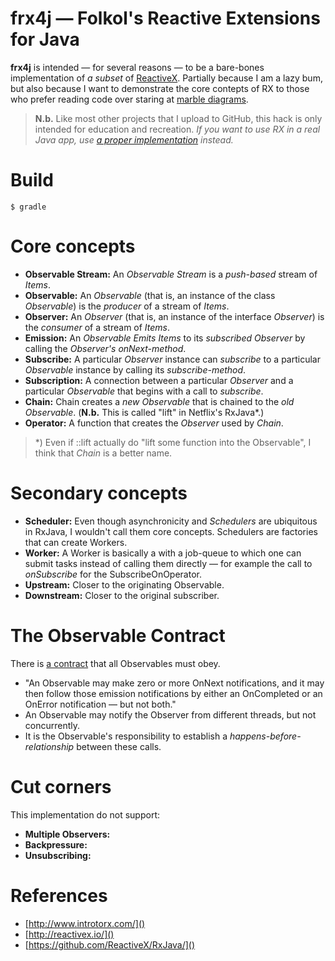 # frx4j — Folkol's Reactive Extensions for Java

**frx4j** is intended — for several reasons — to be a bare-bones implementation of _a subset_ of [ReactiveX](http://reactivex.io). Partially because I am a lazy bum, but also because I want to demonstrate the core contepts of RX to those who prefer reading code over staring at [marble diagrams](http://rxmarbles.com).

> **N.b.** Like most other projects that I upload to GitHub, this hack is only intended for education and recreation. _If you want to use RX in a real Java app, use [a proper implementation](https://github.com/ReactiveX/RxJava) instead._

# Build

    $ gradle

# Core concepts

- **Observable Stream:** An _Observable Stream_ is a _push-based_ stream of *Items*.
- **Observable:** An _Observable_ (that is, an instance of the class _Observable_) is the _producer_ of a stream of _Items_.
- **Observer:** An _Observer_ (that is, an instance of the interface _Observer_) is the _consumer_ of a stream of _Items_.
- **Emission:** An _Observable_ _Emits_ _Items_ to its _subscribed Observer_ by calling the _Observer's onNext-method_.
- **Subscribe:** A particular _Observer_ instance can _subscribe_ to a particular _Observable_ instance by calling its _subscribe-method_.
- **Subscription:** A connection between a particular _Observer_ and a particular _Observable_ that begins with a call to _subscribe_.
- **Chain:** Chain creates a _new Observable_ that is chained to the _old Observable_. (**N.b.** This is called "lift" in Netflix's RxJava*.)
- **Operator:** A function that creates the _Observer_ used by _Chain_.

> *) Even if ::lift actually do "lift some function into the Observable", I think that _Chain_ is a better name.

# Secondary concepts

- **Scheduler:** Even though asynchronicity and _Schedulers_ are ubiquitous in RxJava, I wouldn't call them core concepts. Schedulers are factories that can create Workers.
- **Worker:** A Worker is basically a with a job-queue to which one can submit tasks instead of calling them directly — for example the call to _onSubscribe_ for the SubscribeOnOperator.
- **Upstream:** Closer to the originating Observable.
- **Downstream:** Closer to the original subscriber.

# The Observable Contract

There is [a contract](http://reactivex.io/documentation/contract.html) that all Observables must obey.

- "An Observable may make zero or more OnNext notifications, and it may then follow those emission notifications by either an OnCompleted or an OnError notification — but not both."
- An Observable may notify the Observer from different threads, but not concurrently.
- It is the Observable's responsibility to establish a _happens-before-relationship_ between these calls.

# Cut corners

This implementation do not support:

- **Multiple Observers:**
- **Backpressure:**
- **Unsubscribing:**

# References

- [http://www.introtorx.com/]()
- [http://reactivex.io/]()
- [https://github.com/ReactiveX/RxJava/]()
